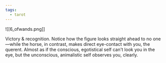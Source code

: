 ```yaml
---
tags:
  - tarot
---
```

![[6_ofwands.png]]

Victory & recognition. Notice how the figure looks straight ahead to no one—while the horse, in contrast, makes direct eye-contact with you, the querent. Almost as if the conscious, egotistical self can't look you in the eye, but the unconscious, animalistic self observes you, clearly.
